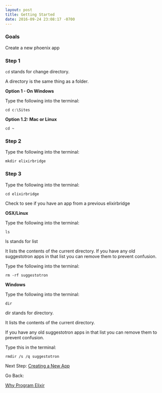 ```yaml
---
layout: post
title: Getting Started 
date: 2016-09-24 23:08:17 -0700
---
```



### Goals

Create a new phoenix app


### Step 1

`cd` stands for change directory.

A directory is the same thing as a folder.

**Option 1 - On Windows**

Type the following into the terminal:

```
cd c:\Sites 
```

**Option 1.2: Mac or Linux**

```
cd ~
```

### Step 2


Type the following into the terminal:

```
mkdir elixirbridge
```

### Step 3

Type the following into the terminal:


```
cd elixirbridge
```


Check to see if you have an app from a previous elixirbridge

**OSX/Linux**

Type the following into the terminal:

```
ls
```

ls stands for list


It lists the contents of the current directory. If you have any old suggestotron apps in that list you can remove them 
to prevent confusion.

Type the following into the terminal:

```
rm -rf suggestotron
```


**Windows**

Type the following into the terminal:

```
dir
```

dir stands for directory.   


It lists the contents of the current directory.

If you have any old suggestotron apps in that list you can remove them 
to prevent confusion.

Type this in the terminal:

```
rmdir /s /q suggestotron
```



Next Step: 
[Creating a New App](03-create-a-phoenix-app.html)

Go Back:

[Why Program Elixir](01-why-program-why-elixir.html)








